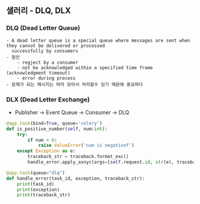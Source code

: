 ## 샐러리 - DLQ, DLX

### DLQ (Dead Letter Queue)

    - A dead letter queue is a special queue where messages are sent when they cannot be delivered or processed
      successfully by consumers
    - 원인
        - regject by a consumer
        - not be acknowledged within a specified time frame (acknowledgment timeout)
        - error during process
    - 문제가 되는 메시지는 따라 모아서 처리할수 있기 때문에 중요하다

### DLX (Dead Letter Exchange)

- Publisher -> Event Queue -> Consumer -> DLQ
```python
@app.task(bind=True, queue='celery')
def is_positive_number(self, num:int):
    try:
        if num < 0:
            raise ValueError('num is negativef')
    except Exception as e:
        traceback_str = traceback.format_exc()
        handle_error.apply_asnyc(args=[self.request.id, str(e), traceback_str])

@app.task(queue="dlq")
def handle_error(task_id, exception, traceback_str):
    print(task_id)
    print(exception)
    print(traceback_str)
```